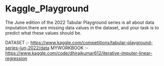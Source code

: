 # Kaggle_Playground
The June edition of the 2022 Tabular Playground series is all about data imputation.there are missing data values in the dataset, and your task is to predict what these values should be.

DATASET :- https://www.kaggle.com/competitions/tabular-playground-series-jun-2022/data
MYWORKBOOK :- https://www.kaggle.com/code/dhirajkumar612/iterative-imputer-linear-regression
